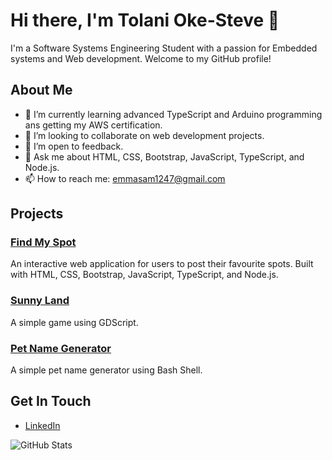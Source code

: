 # Hi there, I'm Tolani Oke-Steve 👋

I'm a Software Systems Engineering Student with a passion for Embedded systems and Web development. Welcome to my GitHub profile!

## About Me
- 🌱 I’m currently learning advanced TypeScript and Arduino programming ans getting my AWS certification.
- 👯 I’m looking to collaborate on web development projects.
- 🤔 I’m open to feedback.
- 💬 Ask me about HTML, CSS, Bootstrap, JavaScript, TypeScript, and Node.js.
- 📫 How to reach me: [emmasam1247@gmail.com](mailto:tolanioke@example.com)

## Projects
### [Find My Spot](https://github.com/TolaniOke-Steve/Find-my-spot)
An interactive web application for users to post their favourite spots. Built with HTML, CSS, Bootstrap, JavaScript, TypeScript, and Node.js.

### [Sunny Land](https://github.com/TolaniOke-Steve/Sunny-Land)
A simple game using GDScript.

### [Pet Name Generator](https://github.com/TolaniOke-Steve/Pet-name-Gen)
A simple pet name generator using Bash Shell.

## Get In Touch
- [LinkedIn](https://www.linkedin.com/in/tolani-oke-steve-bb6406295/)

![GitHub Stats](https://github-readme-stats.vercel.app/api?username=TolaniOke-Steve&show_icons=true&theme=radical)
